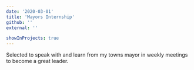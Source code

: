 ```yaml
---
date: '2020-03-01'
title: 'Mayors Internship'
github: ''
external: ''

showInProjects: true
---
```


Selected to speak with and learn from my towns mayor in weekly meetings to become a great leader.
